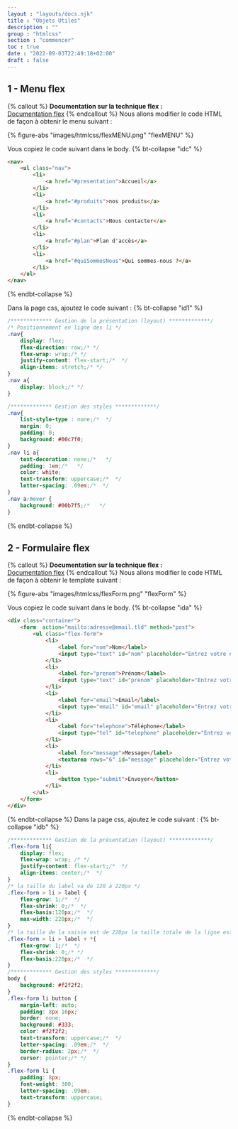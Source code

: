 ```yaml
---
layout : "layouts/docs.njk"
title : "Objets Utiles"
description : ""
group : "htmlcss"
section : "commencer"
toc : true
date : "2022-09-03T22:49:18+02:00"
draft : false
---
```

## 1 - Menu flex
{% callout %}
**Documentation sur la technique flex :[](https://www.alsacreations.com/tuto/lire/1493-css3-flexbox-layout-module.html)**  
[Documentation flex](https://www.alsacreations.com/tuto/lire/1493-css3-flexbox-layout-module.html)
{% endcallout %}
Nous allons modifier le code HTML de façon à obtenir le menu suivant :

{% figure-abs "images/htmlcss/flexMENU.png" "flexMENU" %}

Vous copiez le code suivant dans le body.
{% bt-collapse "idc" %}
```html
<nav>
    <ul class="nav">
        <li>
            <a href="#presentation">Accueil</a>
        </li>
        <li>
            <a href="#produits">nos produits</a>
        </li>
        <li>
            <a href="#contacts">Nous contacter</a>
        </li>
        <li>
            <a href="#plan">Plan d'accès</a>
        </li>
        <li>
            <a href="#quiSommesNous">Qui sommes-nous ?</a>
        </li>
    </ul>
</nav>
```
{% endbt-collapse %}

Dans la page css, ajoutez le code suivant :
{% bt-collapse "id1" %}
```css
/************* Gestion de la présentation (layout) *************/
/* Positionnement en ligne des li */
.nav{
    display: flex;
    flex-direction: row;/* */
    flex-wrap: wrap;/* */
    justify-content: flex-start;/*  */
    align-items: stretch;/* */
}
.nav a{
    display: block;/* */
}

/************* Gestion des styles *************/
.nav{
    list-style-type : none;/*  */
    margin: 0;
    padding: 0;
    background: #00c7f0;
}
.nav li a{
    text-decoration: none;/*   */
    padding: 1em;/*   */
    color: white;
    text-transform: uppercase;/*  */
    letter-spacing: .09em;/*  */
}
.nav a:hover {
    background: #00b7f5;/*   */
}
```
{% endbt-collapse %}
## 2 - Formulaire flex
{% callout %}
**Documentation sur la technique flex :[](https://www.alsacreations.com/tuto/lire/1493-css3-flexbox-layout-module.html)**  
[Documentation flex](https://www.alsacreations.com/tuto/lire/1493-css3-flexbox-layout-module.html)
{% endcallout %}
Nous allons modifier le code HTML de façon à obtenir le template suivant :

{% figure-abs "images/htmlcss/flexForm.png" "flexForm" %}

Vous copiez le code suivant dans le body.
{% bt-collapse "ida" %}
```html
<div class="container">
    <form  action="mailto:adresse@email.tld" method="post">
        <ul class="flex-form">
            <li>
                <label for="nom">Nom</label>
                <input type="text" id="nom" placeholder="Entrez votre nom ici">
            </li>
            <li>
                <label for="prenom">Prénom</label>
                <input type="text" id="prenom" placeholder="Entrez votre prénom ici">
            </li>
            <li>
                <label for="email">Email</label>
                <input type="email" id="email" placeholder="Entrez votre email ici">
            </li>
            <li>
                <label for="telephone">Téléphone</label>
                <input type="tel" id="telephone" placeholder="Entrez votre téléphone ici">
            </li>
            <li>
                <label for="message">Message</label>
                <textarea rows="6" id="message" placeholder="Entrez votre message ici"></textarea>
            </li>
            <li>
                <button type="submit">Envoyer</button>
            </li>
        </ul>
    </form>
</div>
```
{% endbt-collapse %}
Dans la page css, ajoutez le code suivant :
{% bt-collapse "idb" %}
```css
/************* Gestion de la présentation (layout) *************/
.flex-form li{
    display: flex;
    flex-wrap: wrap; /* */
    justify-content: flex-start;/*  */
    align-items: center;/*  */
}
/* la taille du label va de 120 à 220px */
.flex-form > li > label {
    flex-grow: 1;/*  */
    flex-shrink: 0;/*  */
    flex-basis:120px;/*  */
    max-width: 220px;/*  */
}
/* la taille de la saisie est de 220px la taille totale de la ligne est de 340px*/
.flex-form > li > label + *{
    flex-grow: 1;/*  */
    flex-shrink: 0;/* */
    flex-basis:220px;/*  */
}
/************* Gestion des styles *************/
body {
    background: #f2f2f2;
}
.flex-form li button {
    margin-left: auto;
    padding: 8px 16px;
    border: none;
    background: #333;
    color: #f2f2f2;
    text-transform: uppercase;/*  */
    letter-spacing: .09em;/*  */
    border-radius: 2px;/*  */
    cursor: pointer;/* */
}
.flex-form li {
    padding: 8px;
    font-weight: 300;
    letter-spacing: .09em;
    text-transform: uppercase;
}
```
{% endbt-collapse %}
